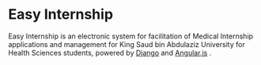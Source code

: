 Easy Internship
===============

Easy Internship is an electronic system for facilitation of Medical Internship applications and management
for King Saud bin Abdulaziz University for Health Sciences students, powered by [Django](http://www.djangoproject.com) and [Angular.js](www.angular.io) .

